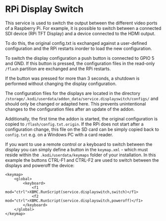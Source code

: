 <h1>RPi Display Switch</h1>

This service is used to switch the output between the different video ports of a Raspberry Pi. For example, it is possible 
to switch between a connected SDI device (RPi TFT Display) and a device connected to the HDMI output.
 
To do this, the original config.txt is exchanged against a user-defined configuration and the RPi restarts inorder to load 
the new configuration.

To switch the display configuration a push button is connected to GPIO 5 and GND. If this button is pressed, the configuration 
files in the read-only ```/flash``` partition are exchanged and the RPi restarts.

If the button was pressed for more than 3 seconds, a shutdown is performed without changing the display configuration.

The configuration files for the displays are located in the directory ```/storage/.kodi/userdata/addon_data/service.displayswitch/configs/``` and 
should only be changed or adapted here. This prevents unintentional changes to the configuration files after an update of the addon.

Additionally, the first time the addon is started, the original configuration is copied to ```/flash/config.txt.origin```. If the RPi 
does not start after a configuration change, this file on the SD card can be simply copied back to ```config.txt``` e.g. on a Windows PC 
with a card reader.

If you want to use a remote control or a keyboard to switch between the display you can simply define a button in the ```keymap.xml``` - which 
must reside within the ```.kodi/userdata/keymaps``` folder of your installation. In this example the buttons CTRL-F1 and CTRL-F2
are used to switch between the displays and poweroff the device:

    <keymap>
        <global>
            <keyboard>
                <f1 mod="ctrl">XBMC.RunScript(service.displayswitch,switch)</f1>
                <f2 mod="ctrl">XBMC.RunScript(service.displayswitch,poweroff)</f1>
            </keyboard>
        </global>
    </keymap>
